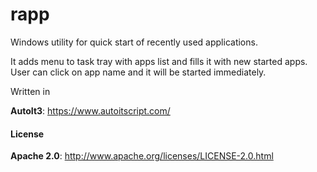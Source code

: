 # **rapp**

Windows utility for quick start of recently used applications.

It adds menu to task tray with apps list and fills it with new started apps. User can click on app name and it will be started immediately.

Written in 

**AutoIt3**: https://www.autoitscript.com/



#### License

**Apache 2.0**: http://www.apache.org/licenses/LICENSE-2.0.html

